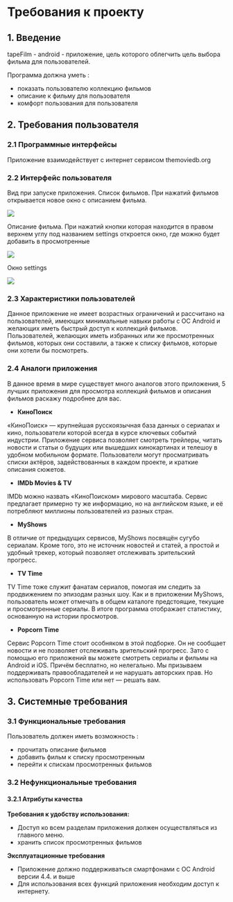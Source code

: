 # **Требования к проекту**

## **1. Введение**

tapeFilm - android - приложение, цель которого облегчить цель выбора фильма для пользователей.

Программа должна уметь :
- показать пользователю коллекцию фильмов
- описание к фильму для пользователя 
- комфорт пользования для пользователя

## **2. Требования пользователя**

### **2.1 Программные интерфейсы**

Приложение взаимодействует с интернет сервисом themoviedb.org

### **2.2 Интерфейс пользователя**

 Вид при запуске приложения. Список фильмов. При нажатий фильмов открывается новое окно с описанием фильма.
 
![]( https://github.com/Zhanarys27/tapeFilm/blob/master/main1.PNG)

Описание фильма. При нажатий кнопки которая находится в правом верхнем углу под названием settings откроется окно, где можно будет добавить в просмотренные

![](https://github.com/Zhanarys27/tapeFilm/blob/master/main2.PNG)

Окно settings

![](https://github.com/Zhanarys27/tapeFilm/blob/master/main3.PNG)



### **2.3 Характеристики пользователей**
Данное приложение не имеет возрастных ограничений и рассчитано на пользователей, имеющих минимальные навыки работы с ОС Android и желающих иметь быстрый доступ к коллекций фильмов. Пользователей,  желающих иметь избранных или же просмотренных фильмов, которых они составили, а также к списку фильмов, которые они хотели бы посмотреть. 

### **2.4 Аналоги приложения**
В данное время в мире существует много аналогов этого приложения, 5 лучших приложения для просмотра коллекций фильмов и описания фильмов раскажу подробнее для вас.


- **КиноПоиск**


«КиноПоиск» — крупнейшая русскоязычная база данных о сериалах и кино, пользователи которой всегда в курсе ключевых событий индустрии. Приложение сервиса позволяет смотреть трейлеры, читать новости и статьи о будущих или вышедших кинокартинах и телешоу в удобном мобильном формате. Пользователи могут просматривать списки актёров, задействованных в каждом проекте, и краткие описания сюжетов.


- **IMDb Movies & TV**


IMDb можно назвать «КиноПоиском» мирового масштаба. Сервис предлагает примерно ту же информацию, но на английском языке, и её потребляют миллионы пользователей из разных стран.


- **MyShows**


В отличие от предыдущих сервисов, MyShows посвящён сугубо сериалам. Кроме того, это не источник новостей и статей, а простой и удобный трекер, который позволяет отслеживать зрительский прогресс.


- **TV Time**


TV Time тоже служит фанатам сериалов, помогая им следить за продвижением по эпизодам разных шоу. Как и в приложении MyShows, пользователь может отмечать в общем каталоге предстоящие, текущие и просмотренные сериалы. В итоге программа отображает статистику, основанную на истории просмотров.


- **Popcorn Time**


Сервис Popcorn Time стоит особняком в этой подборке. Он не сообщает новости и не позволяет отслеживать зрительский прогресс. Зато с помощью его приложений вы можете смотреть сериалы и фильмы на Android и iOS. Причём бесплатно, но нелегально. Мы призываем поддерживать правообладателей и не нарушать авторских прав. Но использовать Popcorn Time или нет — решать вам.

## **3. Системные требования**

### **3.1 Функциональные требования**

 Пользователь должен иметь возможность :

- прочитать описание фильмов
- добавить фильм к списку просмотренным
- перейти к спискам просмотренных фильмов

### **3.2 Нефункциональные требования**

#### **3.2.1 Атрибуты качества**

**Требования к удобству использования:** 
-	Доступ ко всем разделам приложения должен осуществляться из главного меню.
-   хранить список просмотренных фильмов

 **Эксплуатационные требования**
-	Приложение должно поддерживаться смартфонами с ОС Android версии 4.4. и выше
- Для использования всех функций приложения необходим доступ к интернету. 
